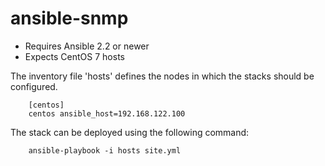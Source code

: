 # ansible-snmp


- Requires Ansible 2.2 or newer
- Expects CentOS 7 hosts

The inventory file 'hosts' defines the nodes in which the stacks should be configured.

        [centos]
        centos ansible_host=192.168.122.100

The stack can be deployed using the following command:

        ansible-playbook -i hosts site.yml
